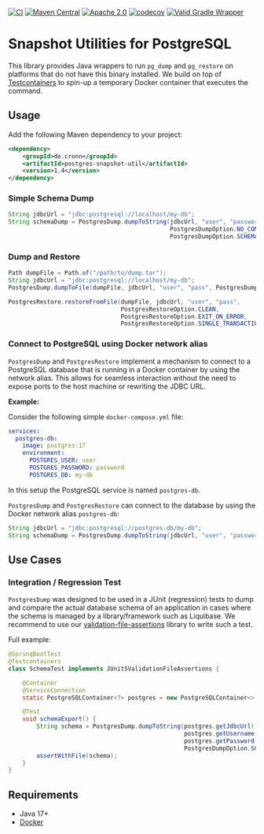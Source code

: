 [![CI](https://github.com/cronn/postgres-snapshot-util/workflows/CI/badge.svg)](https://github.com/cronn/postgres-snapshot-util/actions)
[![Maven Central](https://maven-badges.herokuapp.com/maven-central/de.cronn/postgres-snapshot-util/badge.svg)](http://maven-badges.herokuapp.com/maven-central/de.cronn/postgres-snapshot-util)
[![Apache 2.0](https://img.shields.io/github/license/cronn/postgres-snapshot-util.svg)](http://www.apache.org/licenses/LICENSE-2.0)
[![codecov](https://codecov.io/gh/cronn/postgres-snapshot-util/branch/main/graph/badge.svg?token=KD1WJK5ZFK)](https://codecov.io/gh/cronn/postgres-snapshot-util)
[![Valid Gradle Wrapper](https://github.com/cronn/postgres-snapshot-util/workflows/Validate%20Gradle%20Wrapper/badge.svg)](https://github.com/cronn/postgres-snapshot-util/actions/workflows/gradle-wrapper-validation.yml)

# Snapshot Utilities for PostgreSQL #

This library provides Java wrappers to run `pg_dump` and `pg_restore` on platforms that do not have this binary installed.
We build on top of [Testcontainers](testcontainers) to spin-up a temporary Docker container that executes the command.

## Usage ##

Add the following Maven dependency to your project:

```xml
<dependency>
    <groupId>de.cronn</groupId>
    <artifactId>postgres-snapshot-util</artifactId>
    <version>1.4</version>
</dependency>
```

### Simple Schema Dump

```java
String jdbcUrl = "jdbc:postgresql://localhost/my-db";
String schemaDump = PostgresDump.dumpToString(jdbcUrl, "user", "password",
                                              PostgresDumpOption.NO_COMMENTS,
                                              PostgresDumpOption.SCHEMA_ONLY);
```

### Dump and Restore

```java
Path dumpFile = Path.of("/path/to/dump.tar");
String jdbcUrl = "jdbc:postgresql://localhost/my-db";
PostgresDump.dumpToFile(dumpFile, jdbcUrl, "user", "pass", PostgresDumpFormat.TAR);

PostgresRestore.restoreFromFile(dumpFile, jdbcUrl, "user", "pass",
                                PostgresRestoreOption.CLEAN,
                                PostgresRestoreOption.EXIT_ON_ERROR,
                                PostgresRestoreOption.SINGLE_TRANSACTION);
```

### Connect to PostgreSQL using Docker network alias

`PostgresDump` and `PostgresRestore` implement a mechanism to connect to a PostgreSQL database that is running in a Docker container by using the network alias.
This allows for seamless interaction without the need to expose ports to the host machine or rewriting the JDBC URL.

**Example:**

Consider the following simple `docker-compose.yml` file:

```yaml
services:
  postgres-db:
    image: postgres:17
    environment:
      POSTGRES_USER: user
      POSTGRES_PASSWORD: password
      POSTGRES_DB: my-db
```

In this setup the PostgreSQL service is named `postgres-db`.

`PostgresDump` and `PostgresRestore` can connect to the database by using the Docker network alias `postgres-db`:

```java
String jdbcUrl = "jdbc:postgresql://postgres-db/my-db";
String schemaDump = PostgresDump.dumpToString(jdbcUrl, "user", "password");
```

## Use Cases ##

### Integration / Regression Test ###

`PostgresDump` was designed to be used in a JUnit (regression) tests to dump and compare the actual database schema
of an application in cases where the schema is managed by a library/framework such as Liquibase.
We recommend to use our [validation-file-assertions] library to write such a test.

Full example:

```java
@SpringBootTest
@Testcontainers
class SchemaTest implements JUnit5ValidationFileAssertions {

    @Container
    @ServiceConnection
    static PostgreSQLContainer<?> postgres = new PostgreSQLContainer<>("postgres:17.5");

    @Test
    void schemaExport() {
        String schema = PostgresDump.dumpToString(postgres.getJdbcUrl(),
                                                  postgres.getUsername(),
                                                  postgres.getPassword(),
                                                  PostgresDumpOption.SCHEMA_ONLY);
        assertWithFile(schema);
    }
}
```

## Requirements ##

- Java 17+
- [Docker][testcontainers-docker-requirement]

[testcontainers]: https://testcontainers.com/
[testcontainers-docker-requirement]: https://java.testcontainers.org/supported_docker_environment/
[validation-file-assertions]: https://github.com/cronn/validation-file-assertions
